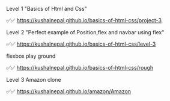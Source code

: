 Level 1
"Basics of Html and Css"

✅✅ https://kushalnepal.github.io/basics-of-html-css/project-3


Level 2
"Perfect example of Position,flex and navbar using flex"

✅✅ https://kushalnepal.github.io/basics-of-html-css/level-3


flexbox play ground

✅✅ https://kushalnepal.github.io/basics-of-html-css/rough


Level 3
Amazon clone

✅✅ https://kushalnepal.github.io/amazon/Amazon
